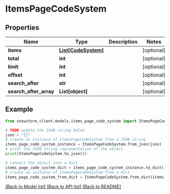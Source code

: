 # ItemsPageCodeSystem


## Properties

Name | Type | Description | Notes
------------ | ------------- | ------------- | -------------
**items** | [**List[CodeSystem]**](CodeSystem.md) |  | [optional] 
**total** | **int** |  | [optional] 
**limit** | **int** |  | [optional] 
**offset** | **int** |  | [optional] 
**search_after** | **str** |  | [optional] 
**search_after_array** | **List[object]** |  | [optional] 

## Example

```python
from snowstorm_client.models.items_page_code_system import ItemsPageCodeSystem

# TODO update the JSON string below
json = "{}"
# create an instance of ItemsPageCodeSystem from a JSON string
items_page_code_system_instance = ItemsPageCodeSystem.from_json(json)
# print the JSON string representation of the object
print(ItemsPageCodeSystem.to_json())

# convert the object into a dict
items_page_code_system_dict = items_page_code_system_instance.to_dict()
# create an instance of ItemsPageCodeSystem from a dict
items_page_code_system_from_dict = ItemsPageCodeSystem.from_dict(items_page_code_system_dict)
```
[[Back to Model list]](../README.md#documentation-for-models) [[Back to API list]](../README.md#documentation-for-api-endpoints) [[Back to README]](../README.md)


